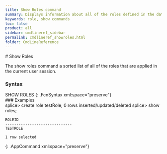 ```yaml
---
title: Show Roles command
summary: Displays information about all of the roles defined in the database.
keywords: role, show commands
toc: false
product: all
sidebar: cmdlineref_sidebar
permalink: cmdlineref_showroles.html
folder: CmdLineReference
---
```

<section>
<div class="TopicContent" data-swiftype-index="true" markdown="1">
# Show Roles

The <span class="AppCommand">show roles</span> command a sorted list of
all of the roles that are applied in the current user session.

### Syntax

<div class="fcnWrapperWide" markdown="1">
    SHOW ROLES
{: .FcnSyntax xml:space="preserve"}

</div>
### Examples

<div class="preWrapperWide" markdown="1">
    splice> create role testRole;
    0 rows inserted/updated/deleted
    splice> show roles;

    ROLEID
    ------------------------------
    TESTROLE

    1 row selected
{: .AppCommand xml:space="preserve"}

</div>
</div>
</section>
